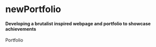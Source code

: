 # newPortfolio
#### Developing a brutalist inspired webpage and portfolio to showcase achievements

Portfolio
